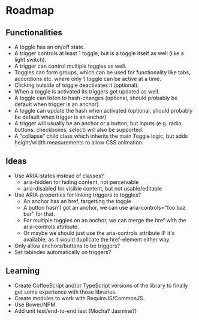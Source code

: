 # Roadmap

## Functionalities

* A toggle has an on/off state.
* A trigger controls at least 1 toggle, but is a toggle itself as well (like a light switch).
* A trigger can control multiple toggles as well.
* Toggles can form groups, which can be used for functionality like tabs, accordions etc. where only 1 toggle can be active at a time.
* Clicking outside of toggle deactivates it (optional).
* When a toggle is activated its triggers get updated as well.
* A toggle can listen to hash-changes (optional, should probably be default when trigger is an anchor)
* A toggle can update the hash when activated (optional, should probably be default when trigger is an anchor)
* A trigger will usually be an anchor or a button, but inputs (e.g. radio buttons, checkboxes, select) will also be supported.
* A "collapse" child class which inherits the main Toggle logic, but adds height/width measurements to allow CSS animation.

## Ideas

* Use ARIA-states instead of classes?
  * aria-hidden for hiding content, not perceivable
  * aria-disabled for visible content, but not usable/editable
* Use ARIA-properties for linking triggers to toggles?
  * An anchor has an href, targetting the toggle
  * A button hasn't got an anchor, we can use aria-controls="foo baz bar" for that.
  * For multiple toggles on an anchor, we can merge the href with the aria-controls attribute.
  * Or maybe we should just use the aria-controls attribute IF it's available, as it would duplicate the href-element either way.
* Only allow anchors/buttons to be triggers?
* Set tabindex automatically on triggers?

## Learning

* Create CoffeeScript and/or TypeScript versions of the library to finally get some experience with those libraries.
* Create modules to work with RequireJS/CommonJS.
* Use Bower/NPM.
* Add unit test/end-to-end test (Mocha? Jasmine?)